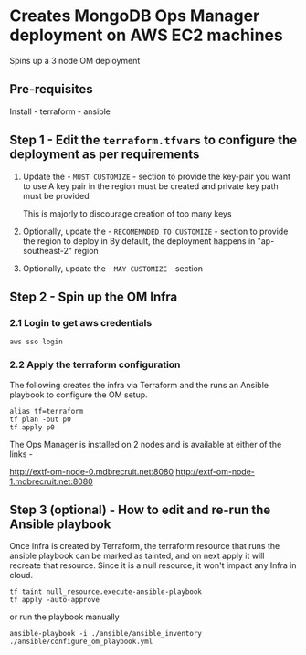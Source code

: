 # Creates MongoDB Ops Manager deployment on AWS EC2 machines
Spins up a 3 node OM deployment

## Pre-requisites
Install 
    - terraform
    - ansible
 
## Step 1 - Edit the `terraform.tfvars` to configure the deployment as per requirements
1. Update the - `MUST CUSTOMIZE` - section to provide the key-pair you want to use
   A key pair in the region must be created and private key path must be provided 

   This is majorly to discourage creation of too many keys

2. Optionally, update the - `RECOMEMNDED TO CUSTOMIZE` - section to provide the region to deploy in
   By default, the deployment happens in "ap-southeast-2" region

3. Optionally, update the - `MAY CUSTOMIZE` - section

## Step 2 - Spin up the OM Infra

### 2.1 Login to get aws credentials

    aws sso login

### 2.2 Apply the terraform configuration 
The following creates the infra via Terraform and the runs an Ansible playbook to configure the OM setup.

    alias tf=terraform
    tf plan -out p0
    tf apply p0

The Ops Manager is installed on 2 nodes and is available at either of the links -

http://extf-om-node-0.mdbrecruit.net:8080
http://extf-om-node-1.mdbrecruit.net:8080

## Step 3 (optional) - How to edit and re-run the Ansible playbook
Once Infra is created by Terraform, the terraform resource that runs the ansible playbook can be marked as tainted, and on next apply it will recreate that resource. Since it is a null resource, it won't impact any Infra in cloud.

    tf taint null_resource.execute-ansible-playbook
    tf apply -auto-approve

or run the playbook manually

    ansible-playbook -i ./ansible/ansible_inventory ./ansible/configure_om_playbook.yml
